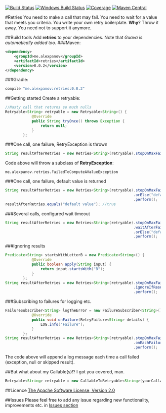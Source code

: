 [![Build Status](https://travis-ci.org/alexpanov/retries.svg)](https://travis-ci.org/alexpanov/retries)
[![Windows Build Status](https://ci.appveyor.com/api/projects/status/c7dnnthq4ksq3960/branch/master?svg=true)](https://ci.appveyor.com/project/alexpanov/retries/branch/master)
[![Coverage](https://coveralls.io/repos/alexpanov/retries/badge.svg?branch=master&service=github)](https://coveralls.io/github/alexpanov/retries?branch=master)
[![Maven Central](https://maven-badges.herokuapp.com/maven-central/me.alexpanov/retries/badge.png)](https://maven-badges.herokuapp.com/maven-central/me.alexpanov/retries/)

#Retries
You need to make a call that may fail. You need to wait for a value that meets you criteria. You write your own retry boilerplate. **Why**?
Throw it away. You need not to support it anymore.

##Build tools
Add **retries** to your dependencies. Note that *Guava is automatically added too*.
###Maven:
```xml
<dependency>
    <groupId>me.alexpanov</groupId>
    <artifactId>retries</artifactId>
    <version>0.0.2</version>
</dependency>
```
###Gradle:
```groovy
compile "me.alexpanov:retries:0.0.2"
```

##Getting started
Create a retryable:
```java
//Nasty call that returns so much nulls
Retryable<String> retryable = new Retryable<String>() {
            @Override
            public String tryOnce() throws Exception {
                return null;
            }
        };
```
###One call, one failure, RetryException is thrown
```java
String resultAfterRetries = new Retries<String>(retryable).stopOnMaxFailures(1).perform();
```
Code above will throw a subclass of **RetryException**:
```
me.alexpanov.retries.FailedToComputeAValueException
```

###One call, one failure, default value is returned
```java
String resultAfterRetries = new Retries<String>(retryable).stopOnMaxFailures(1)
                                                          .orElse("default value")
                                                          .perform();
resultAfterRetries.equals("default value"); //true
```

###Several calls, configured wait timeout
```java
String resultAfterRetries = new Retries<String>(retryable).stopOnMaxFailures(10)
                                                          .waitAfterFailureAtLeast(10, TimeUnit.SECONDS)
                                                          .orElse("default value")
                                                          .perform();
```

###Ignoring results
```java
Predicate<String> startsWithLetterB = new Predicate<String>() {
            @Override
            public boolean apply(String input) {
                return input.startsWith("B");
            }
        };
String resultAfterRetries = new Retries<String>(retryable).stopOnMaxFailures(2)
                                                          .ignoreIfResult(startsWithLetterB)
                                                          .perform();
```

###Subscribing to failures for logging etc.
```java
FailureSubscriber<String> logTheError = new FailureSubscriber<String>() {
            @Override
            public void onFailure(RetryFailure<String> details) {
                LOG.info("Failure");
            }
        };
String resultAfterRetries = new Retries<String>(retryable).stopOnMaxFailures(10)
                                                          .onEachFailureDo(logTheError)
                                                          .perform();
```
The code above will append a log message each time a call failed (exception, null or skipped result).
                    
##But what about my Callable(s)!?
I got you covered, man.
```java
Retryable<String> retryable = new CallableToRetryable<String>(yourCallable);
```

##Licence
[The Apache Software License, Version 2.0](http://www.apache.org/licenses/LICENSE-2.0.txt)

##Issues
Please feel free to add any issue regarding new functionality, improvements etc. in [Issues section](https://github.com/alexpanov/retries/issues)
